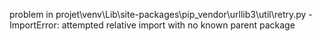 problem in projet\venv\Lib\site-packages\pip\_vendor\urllib3\util\retry.py - ImportError: attempted relative import with no known parent package
